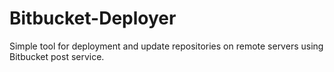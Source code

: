 Bitbucket-Deployer
==================

Simple tool for deployment and update repositories on remote servers using Bitbucket post service.